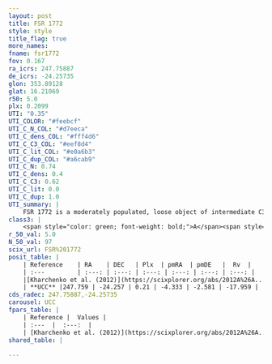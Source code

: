 ```yaml
---
layout: post
title: FSR 1772
style: style
title_flag: true
more_names: 
fname: fsr1772
fov: 0.167
ra_icrs: 247.75887
de_icrs: -24.25735
glon: 353.89128
glat: 16.21069
r50: 5.0
plx: 0.2099
UTI: "0.35"
UTI_COLOR: "#feebcf"
UTI_C_N_COL: "#d7eeca"
UTI_C_dens_COL: "#fff4d6"
UTI_C_C3_COL: "#eef8d4"
UTI_C_lit_COL: "#e0a6b3"
UTI_C_dup_COL: "#a6cab9"
UTI_C_N: 0.74
UTI_C_dens: 0.4
UTI_C_C3: 0.62
UTI_C_lit: 0.0
UTI_C_dup: 1.0
UTI_summary: |
    FSR 1772 is a moderately populated, loose object of intermediate C3 quality. It is rarely studied in the literature, with no articles listed in the last 13 years.
class3: |
    <span style="color: green; font-weight: bold;">A</span><span style="color: red; font-weight: bold;">C</span>
r_50_val: 5.0
N_50_val: 97
scix_url: FSR%201772
posit_table: |
    | Reference    | RA    | DEC   | Plx  | pmRA  | pmDE   |  Rv  |
    | :---         | :---: | :---: | :---: | :---: | :---: | :---: |
    |[Kharchenko et al. (2012)](https://scixplorer.org/abs/2012A%26A...543A.156K) | 247.762 | -24.275 | -- | -1.08 | -1.04 | -- |
    | **UCC** |247.759 | -24.257 | 0.21 | -4.333 | -2.581 | -17.959 | 
cds_radec: 247.75887,-24.25735
carousel: UCC
fpars_table: |
    | Reference |  Values |
    | :---  |  :---:  |
    | [Kharchenko et al. (2012)](https://scixplorer.org/abs/2012A%26A...543A.156K) | `e_bv=0.645, distance=4350, log_age=9.4` |
shared_table: |
    
---
```

